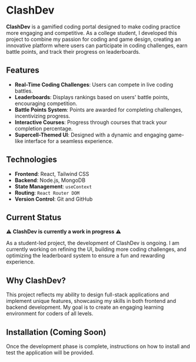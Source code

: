 # ClashDev

**ClashDev** is a gamified coding portal designed to make coding practice more engaging and competitive. As a college student, I developed this project to combine my passion for coding and game design, creating an innovative platform where users can participate in coding challenges, earn battle points, and track their progress on leaderboards.

## Features
- **Real-Time Coding Challenges**: Users can compete in live coding battles.
- **Leaderboards**: Displays rankings based on users' battle points, encouraging competition.
- **Battle Points System**: Points are awarded for completing challenges, incentivizing progress.
- **Interactive Courses**: Progress through courses that track your completion percentage.
- **Supercell-Themed UI**: Designed with a dynamic and engaging game-like interface for a seamless experience.

## Technologies
- **Frontend**: React, Tailwind CSS
- **Backend**: Node.js, MongoDB
- **State Management**: `useContext`
- **Routing**: `React Router DOM`
- **Version Control**: Git and GitHub

## Current Status
⚠️ **ClashDev is currently a work in progress** ⚠️

As a student-led project, the development of ClashDev is ongoing. I am currently working on refining the UI, building more coding challenges, and optimizing the leaderboard system to ensure a fun and rewarding experience.

## Why ClashDev?
This project reflects my ability to design full-stack applications and implement unique features, showcasing my skills in both frontend and backend development. My goal is to create an engaging learning environment for coders of all levels.

## Installation (Coming Soon)
Once the development phase is complete, instructions on how to install and test the application will be provided.
